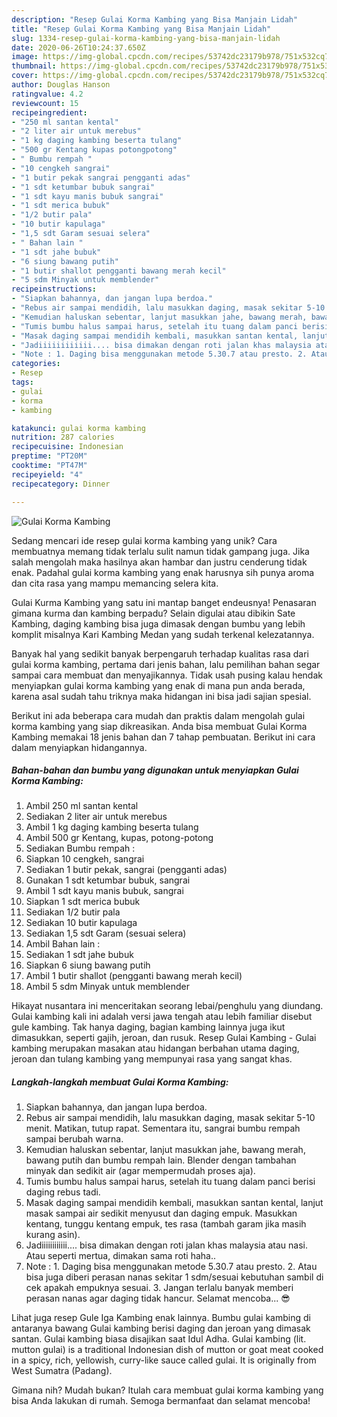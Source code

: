 ```yaml
---
description: "Resep Gulai Korma Kambing yang Bisa Manjain Lidah"
title: "Resep Gulai Korma Kambing yang Bisa Manjain Lidah"
slug: 1334-resep-gulai-korma-kambing-yang-bisa-manjain-lidah
date: 2020-06-26T10:24:37.650Z
image: https://img-global.cpcdn.com/recipes/53742dc23179b978/751x532cq70/gulai-korma-kambing-foto-resep-utama.jpg
thumbnail: https://img-global.cpcdn.com/recipes/53742dc23179b978/751x532cq70/gulai-korma-kambing-foto-resep-utama.jpg
cover: https://img-global.cpcdn.com/recipes/53742dc23179b978/751x532cq70/gulai-korma-kambing-foto-resep-utama.jpg
author: Douglas Hanson
ratingvalue: 4.2
reviewcount: 15
recipeingredient:
- "250 ml santan kental"
- "2 liter air untuk merebus"
- "1 kg daging kambing beserta tulang"
- "500 gr Kentang kupas potongpotong"
- " Bumbu rempah "
- "10 cengkeh sangrai"
- "1 butir pekak sangrai pengganti adas"
- "1 sdt ketumbar bubuk sangrai"
- "1 sdt kayu manis bubuk sangrai"
- "1 sdt merica bubuk"
- "1/2 butir pala"
- "10 butir kapulaga"
- "1,5 sdt Garam sesuai selera"
- " Bahan lain "
- "1 sdt jahe bubuk"
- "6 siung bawang putih"
- "1 butir shallot pengganti bawang merah kecil"
- "5 sdm Minyak untuk memblender"
recipeinstructions:
- "Siapkan bahannya, dan jangan lupa berdoa."
- "Rebus air sampai mendidih, lalu masukkan daging, masak sekitar 5-10 menit. Matikan, tutup rapat. Sementara itu, sangrai bumbu rempah sampai berubah warna."
- "Kemudian haluskan sebentar, lanjut masukkan jahe, bawang merah, bawang putih dan bumbu rempah lain. Blender dengan tambahan minyak dan sedikit air (agar mempermudah proses aja)."
- "Tumis bumbu halus sampai harus, setelah itu tuang dalam panci berisi daging rebus tadi."
- "Masak daging sampai mendidih kembali, masukkan santan kental, lanjut masak sampai air sedikit menyusut dan daging empuk. Masukkan kentang, tunggu kentang empuk, tes rasa (tambah garam jika masih kurang asin)."
- "Jadiiiiiiiiiiii.... bisa dimakan dengan roti jalan khas malaysia atau nasi. Atau seperti mertua, dimakan sama roti haha.."
- "Note : 1. Daging bisa menggunakan metode 5.30.7 atau presto. 2. Atau bisa juga diberi perasan nanas sekitar 1 sdm/sesuai kebutuhan sambil di cek apakah empuknya sesuai. 3. Jangan terlalu banyak memberi perasan nanas agar daging tidak hancur. Selamat mencoba... 😎"
categories:
- Resep
tags:
- gulai
- korma
- kambing

katakunci: gulai korma kambing 
nutrition: 287 calories
recipecuisine: Indonesian
preptime: "PT20M"
cooktime: "PT47M"
recipeyield: "4"
recipecategory: Dinner

---
```



![Gulai Korma Kambing](https://img-global.cpcdn.com/recipes/53742dc23179b978/751x532cq70/gulai-korma-kambing-foto-resep-utama.jpg)

Sedang mencari ide resep gulai korma kambing yang unik? Cara membuatnya memang tidak terlalu sulit namun tidak gampang juga. Jika salah mengolah maka hasilnya akan hambar dan justru cenderung tidak enak. Padahal gulai korma kambing yang enak harusnya sih punya aroma dan cita rasa yang mampu memancing selera kita.

Gulai Kurma Kambing yang satu ini mantap banget endeusnya! Penasaran gimana kurma dan kambing berpadu? Selain digulai atau dibikin Sate Kambing, daging kambing bisa juga dimasak dengan bumbu yang lebih komplit misalnya Kari Kambing Medan yang sudah terkenal kelezatannya.

Banyak hal yang sedikit banyak berpengaruh terhadap kualitas rasa dari gulai korma kambing, pertama dari jenis bahan, lalu pemilihan bahan segar sampai cara membuat dan menyajikannya. Tidak usah pusing kalau hendak menyiapkan gulai korma kambing yang enak di mana pun anda berada, karena asal sudah tahu triknya maka hidangan ini bisa jadi sajian spesial.


Berikut ini ada beberapa cara mudah dan praktis dalam mengolah gulai korma kambing yang siap dikreasikan. Anda bisa membuat Gulai Korma Kambing memakai 18 jenis bahan dan 7 tahap pembuatan. Berikut ini cara dalam menyiapkan hidangannya.

<!--inarticleads1-->

##### Bahan-bahan dan bumbu yang digunakan untuk menyiapkan Gulai Korma Kambing:

1. Ambil 250 ml santan kental
1. Sediakan 2 liter air untuk merebus
1. Ambil 1 kg daging kambing beserta tulang
1. Ambil 500 gr Kentang, kupas, potong-potong
1. Sediakan  Bumbu rempah :
1. Siapkan 10 cengkeh, sangrai
1. Sediakan 1 butir pekak, sangrai (pengganti adas)
1. Gunakan 1 sdt ketumbar bubuk, sangrai
1. Ambil 1 sdt kayu manis bubuk, sangrai
1. Siapkan 1 sdt merica bubuk
1. Sediakan 1/2 butir pala
1. Sediakan 10 butir kapulaga
1. Sediakan 1,5 sdt Garam (sesuai selera)
1. Ambil  Bahan lain :
1. Sediakan 1 sdt jahe bubuk
1. Siapkan 6 siung bawang putih
1. Ambil 1 butir shallot (pengganti bawang merah kecil)
1. Ambil 5 sdm Minyak untuk memblender


Hikayat nusantara ini menceritakan seorang lebai/penghulu yang diundang. Gulai kambing kali ini adalah versi jawa tengah atau lebih familiar disebut gule kambing. Tak hanya daging, bagian kambing lainnya juga ikut dimasukkan, seperti gajih, jeroan, dan rusuk. Resep Gulai Kambing - Gulai kambing merupakan masakan atau hidangan berbahan utama daging, jeroan dan tulang kambing yang mempunyai rasa yang sangat khas. 

<!--inarticleads2-->

##### Langkah-langkah membuat Gulai Korma Kambing:

1. Siapkan bahannya, dan jangan lupa berdoa.
1. Rebus air sampai mendidih, lalu masukkan daging, masak sekitar 5-10 menit. Matikan, tutup rapat. Sementara itu, sangrai bumbu rempah sampai berubah warna.
1. Kemudian haluskan sebentar, lanjut masukkan jahe, bawang merah, bawang putih dan bumbu rempah lain. Blender dengan tambahan minyak dan sedikit air (agar mempermudah proses aja).
1. Tumis bumbu halus sampai harus, setelah itu tuang dalam panci berisi daging rebus tadi.
1. Masak daging sampai mendidih kembali, masukkan santan kental, lanjut masak sampai air sedikit menyusut dan daging empuk. Masukkan kentang, tunggu kentang empuk, tes rasa (tambah garam jika masih kurang asin).
1. Jadiiiiiiiiiiii.... bisa dimakan dengan roti jalan khas malaysia atau nasi. Atau seperti mertua, dimakan sama roti haha..
1. Note : 1. Daging bisa menggunakan metode 5.30.7 atau presto. 2. Atau bisa juga diberi perasan nanas sekitar 1 sdm/sesuai kebutuhan sambil di cek apakah empuknya sesuai. 3. Jangan terlalu banyak memberi perasan nanas agar daging tidak hancur. Selamat mencoba... 😎


Lihat juga resep Gule Iga Kambing enak lainnya. Bumbu gulai kambing di antaranya bawang Gulai kambing berisi daging dan jeroan yang dimasak santan. Gulai kambing biasa disajikan saat Idul Adha. Gulai kambing (lit. mutton gulai) is a traditional Indonesian dish of mutton or goat meat cooked in a spicy, rich, yellowish, curry-like sauce called gulai. It is originally from West Sumatra (Padang). 

Gimana nih? Mudah bukan? Itulah cara membuat gulai korma kambing yang bisa Anda lakukan di rumah. Semoga bermanfaat dan selamat mencoba!
